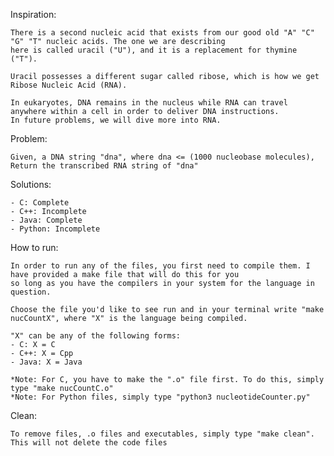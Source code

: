 Inspiration:

	There is a second nucleic acid that exists from our good old "A" "C" "G" "T" nucleic acids. The one we are describing
	here is called uracil ("U"), and it is a replacement for thymine ("T").

	Uracil possesses a different sugar called ribose, which is how we get Ribose Nucleic Acid (RNA). 

	In eukaryotes, DNA remains in the nucleus while RNA can travel anywhere within a cell in order to deliver DNA instructions.
	In future problems, we will dive more into RNA. 

Problem: 

	Given, a DNA string "dna", where dna <= (1000 nucleobase molecules), 
	Return the transcribed RNA string of "dna"
	

Solutions:

	- C: Complete
	- C++: Incomplete
	- Java: Complete
	- Python: Incomplete

How to run:

	In order to run any of the files, you first need to compile them. I have provided a make file that will do this for you 
	so long as you have the compilers in your system for the language in question. 

	Choose the file you'd like to see run and in your terminal write "make nucCountX", where "X" is the language being compiled.

	"X" can be any of the following forms:
	- C: X = C
	- C++: X = Cpp
	- Java: X = Java

	*Note: For C, you have to make the ".o" file first. To do this, simply type "make nucCountC.o"
	*Note: For Python files, simply type "python3 nucleotideCounter.py"

Clean:

	To remove files, .o files and executables, simply type "make clean". This will not delete the code files
